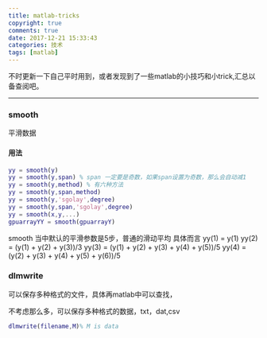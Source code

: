 ```yaml
---
title: matlab-tricks
copyright: true
comments: true
date: 2017-12-21 15:33:43
categories: 技术
tags: [matlab]
---
```

不时更新一下自己平时用到，或者发现到了一些matlab的小技巧和小trick,汇总以备查阅吧。
<!-- more -->
----------
### smooth
平滑数据
#### 用法
``` matlab
yy = smooth(y)
yy = smooth(y,span) % span 一定要是奇数，如果span设置为奇数，那么会自动减1
yy = smooth(y,method) % 有六种方法
yy = smooth(y,span,method)
yy = smooth(y,'sgolay',degree)
yy = smooth(y,span,'sgolay',degree)
yy = smooth(x,y,...)
gpuarrayYY = smooth(gpuarrayY)
``` 

smooth 当中默认的平滑参数是5步，普通的滑动平均
具体而言
yy(1) = y(1)
yy(2) = (y(1) + y(2) + y(3))/3
yy(3) = (y(1) + y(2) + y(3) + y(4) + y(5))/5
yy(4) = (y(2) + y(3) + y(4) + y(5) + y(6))/5


### dlmwrite

可以保存多种格式的文件，具体再matlab中可以查找，

不考虑那么多，可以保存多种格式的数据，txt，dat,csv


``` matlab
dlmwrite(filename,M)% M is data
```
